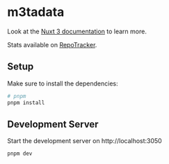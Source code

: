 # m3tadata

Look at the [Nuxt 3 documentation](https://nuxt.com/docs/getting-started/introduction) to learn more.

Stats available on [RepoTracker](https://repo-tracker.com/r/gh/toniengelhardt/m3tadata).

## Setup

Make sure to install the dependencies:

```bash
# pnpm
pnpm install
```

## Development Server

Start the development server on http://localhost:3050

```bash
pnpm dev
```

